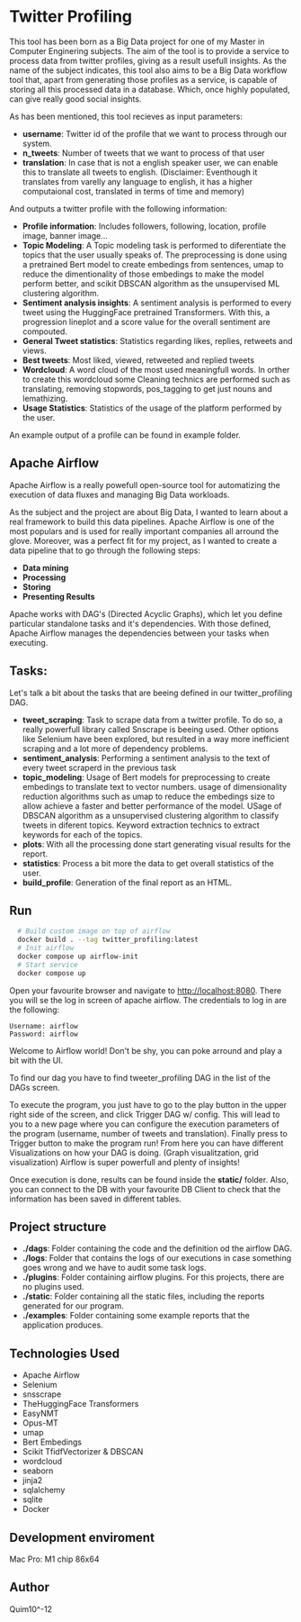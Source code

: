 # Twitter Profiling

This tool has been born as a Big Data project for one of my Master in Computer Enginering subjects. The aim of the tool
is to provide a service to process data from twitter profiles, giving as a result usefull insights. As the name of the subject indicates,
this tool also aims to be a Big Data workflow tool that, apart from generating those profiles as a service, is capable of storing all this processed data 
in a database. Which, once highly populated, can give really good social insights.

As has been mentioned, this tool recieves as input parameters:

- **username**: Twitter id of the profile that we want to process through our system.
- **n_tweets**: Number of tweets that we want to process of that user
- **translation**: In case that is not a english speaker user, we can enable this to translate all tweets to english. (Disclaimer: Eventhough it translates from varelly any language to english, it has a higher computaional cost, translated in terms of time and memory)

And outputs a twitter profile with the following information:
- **Profile information**: Includes followers, following, location, profile image, banner image...
- **Topic Modeling**: A Topic modeling task is performed to diferentiate the topics that the user usually speaks of. The preprocessing is done using a pretrained Bert model to create embedings from sentences, umap to reduce the dimentionality of those embedings to make the model perform better, and scikit DBSCAN algorithm as the unsupervised ML clustering algorithm. 
- **Sentiment analysis insights**: A sentiment analysis is performed to every tweet using the HuggingFace pretrained Transformers. With this, a progression lineplot and a score value for the overall sentiment are compouted.
- **General Tweet statistics**: Statistics regarding likes, replies, retweets and views.
- **Best tweets**: Most liked, viewed, retweeted and replied tweets
- **Wordcloud**: A word cloud of the most used meaningfull words. In orther to create this wordcloud some Cleaning technics are performed such as translating, removing stopwords, pos_tagging to get just nouns and lemathizing.
- **Usage Statistics**: Statistics of the usage of the platform performed by the user.

An example output of a profile can be found in example folder.

## Apache Airflow

Apache Airflow is a really powefull open-source tool for automatizing the execution of data fluxes and managing Big Data workloads.

As the subject and the project are about Big Data, I wanted to learn about a real framework to build this data pipelines. Apache Airflow is one of the most populars and is used for really important companies all arround the glove. Moreover, was a perfect fit for my project, as I wanted to create a data pipeline that to go through the following steps:

- **Data mining**
- **Processing**
- **Storing**
- **Presenting Results**

Apache works with DAG's (Directed Acyclic Graphs), which let you define particular standalone tasks and it's dependencies. With those defined, Apache Airflow manages the dependencies between your tasks when executing.

## Tasks:

Let's talk a bit about the tasks that are beeing defined in our twitter_profiling DAG.

- **tweet_scraping**: Task to scrape data from a twitter profile. To do so, a really powerfull library called Snscrape is beeing used. Other options like Selenium have been explored, but resulted in a way more inefficient scraping and a lot more of dependency problems.
- **sentiment_analysis**: Performing a sentiment analysis to the text of every tweet scraperd in the previous task
- **topic_modeling**: Usage of Bert models for preprocessing to create embedings to translate text to vector numbers. usage of dimensionality reduction algorithms such as umap to reduce the embedings size to allow achieve a faster and better performance of the model. USage of DBSCAN algorithm as a unsupervised clustering algorithm to classify tweets in diferent topics. Keyword extraction technics to extract keywords for each of the topics.
- **plots**: With all the processing done start generating visual results for the report.
- **statistics**: Process a bit more the data to get overall statistics of the user.
- **build_profile**: Generation of the final report as an HTML.

## Run

```bash
  # Build custom image on top of airflow
  docker build . --tag twitter_profiling:latest 
  # Init airflow
  docker compose up airflow-init   
  # Start service
  docker compose up
```

Open your favourite browser and navigate to [http://localhost:8080](http://localhost:8080). 
There you will se the log in screen of apache airflow. The credentials to log in are the following:

```
Username: airflow
Password: airflow
```

Welcome to Airflow world! Don't be shy, you can poke arround and play a bit with the UI. 

To find our dag you have to find tweeter_profiling DAG in the list of the DAGs screen.

To execute the program, you just have to go to the play button in the upper right side of the screen, and click Trigger DAG w/ config.
This will lead to you to a new page where you can configure the execution parameters of the program (username, number of tweets and translation).
Finally press to Trigger button to make the program run! From here you can have different Visualizations on how your DAG is doing. (Graph visualitzation, grid visualization)
Airflow is super powerfull and plenty of insights!

Once execution is done, results can be found inside the **static/** folder. Also, you can connect to the DB with your favourite DB Client to check that the information has been saved in different tables.

## Project structure

- **./dags**: Folder containing the code and the definition od the airflow DAG.
- **./logs**: Folder that contains the logs of our executions in case something goes wrong and we have to audit some task logs.
- **./plugins**: Folder containing airflow plugins. For this projects, there are no plugins used.
- **./static**: Folder containing all the static files, including the reports generated for our program.
- **./examples**: Folder containing some example reports that the application produces.

## Technologies Used

- Apache Airflow
- Selenium
- snsscrape
- TheHuggingFace Transformers
- EasyNMT
- Opus-MT
- umap
- Bert Embedings
- Scikit TfidfVectorizer & DBSCAN
- wordcloud
- seaborn
- jinja2
- sqlalchemy
- sqlite
- Docker

## Development enviroment

Mac Pro: M1 chip 86x64

## Author

Quim10^-12